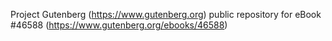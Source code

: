 Project Gutenberg (https://www.gutenberg.org) public repository for eBook #46588 (https://www.gutenberg.org/ebooks/46588)
